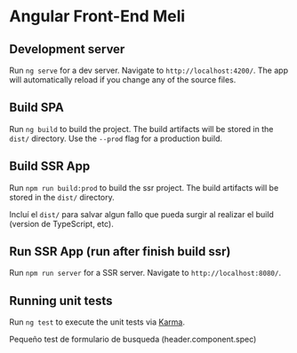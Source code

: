 # Angular Front-End Meli

## Development server

Run `ng serve` for a dev server. Navigate to `http://localhost:4200/`. The app will automatically reload if you change any of the source files.

## Build SPA

Run `ng build` to build the project. The build artifacts will be stored in the `dist/` directory. Use the `--prod` flag for a production build.

## Build SSR App

Run `npm run build:prod` to build the ssr project. The build artifacts will be stored in the `dist/` directory.

Incluí el `dist/` para salvar algun fallo que pueda surgir al realizar el build (version de TypeScript, etc).

## Run SSR App (run after finish build ssr)
Run `npm run server` for a SSR server. Navigate to `http://localhost:8080/`.

## Running unit tests

Run `ng test` to execute the unit tests via [Karma](https://karma-runner.github.io).

Pequeño test de formulario de busqueda (header.component.spec)
